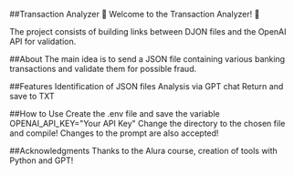 
##Transaction Analyzer
🌟 Welcome to the Transaction Analyzer! 🌟

The project consists of building links between DJON files and the OpenAI API for validation.

##About
The main idea is to send a JSON file containing various banking transactions and validate them for possible fraud.

##Features
Identification of JSON files
Analysis via GPT chat
Return and save to TXT

##How to Use
Create the .env file and save the variable OPENAI_API_KEY="Your API Key"
Change the directory to the chosen file and compile!
Changes to the prompt are also accepted!

##Acknowledgments
Thanks to the Alura course, creation of tools with Python and GPT!

